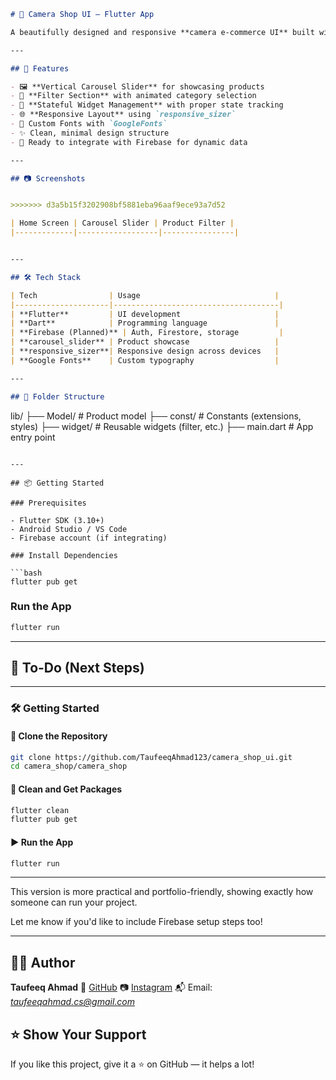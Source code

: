 ```markdown
# 📸 Camera Shop UI – Flutter App

A beautifully designed and responsive **camera e-commerce UI** built with Flutter. This project focuses on sleek design, modern UI practices, smooth transitions, and clean architecture using Firebase and Flutter packages like `carousel_slider` and `responsive_sizer`.

---

## 🚀 Features

- 🖼️ **Vertical Carousel Slider** for showcasing products
- 🧭 **Filter Section** with animated category selection
- 🧠 **Stateful Widget Management** with proper state tracking
- 🌐 **Responsive Layout** using `responsive_sizer`
- 🎨 Custom Fonts with `GoogleFonts`
- ✨ Clean, minimal design structure
- 🔄 Ready to integrate with Firebase for dynamic data

---

## 📷 Screenshots


>>>>>>> d3a5b15f3202908bf5881eba96aaf9ece93a7d52

| Home Screen | Carousel Slider | Product Filter |
|-------------|------------------|----------------|


---

## 🛠️ Tech Stack

| Tech                | Usage                              |
|---------------------|-------------------------------------|
| **Flutter**         | UI development                     |
| **Dart**            | Programming language               |
| **Firebase (Planned)** | Auth, Firestore, storage         |
| **carousel_slider** | Product showcase                   |
| **responsive_sizer**| Responsive design across devices   |
| **Google Fonts**    | Custom typography                  |

---

## 🧩 Folder Structure

```

lib/
├── Model/                 # Product model
├── const/                # Constants (extensions, styles)
├── widget/               # Reusable widgets (filter, etc.)
├── main.dart             # App entry point

````

---

## 📦 Getting Started

### Prerequisites

- Flutter SDK (3.10+)
- Android Studio / VS Code
- Firebase account (if integrating)

### Install Dependencies

```bash
flutter pub get
````

### Run the App

```bash
flutter run
```

---

## 🔧 To-Do (Next Steps)

---

### 🛠️ Getting Started

#### 🔁 Clone the Repository

```bash
git clone https://github.com/TaufeeqAhmad123/camera_shop_ui.git
cd camera_shop/camera_shop
```

#### 🧹 Clean and Get Packages

```bash
flutter clean
flutter pub get
```

#### ▶️ Run the App

```bash
flutter run
```

---

This version is more practical and portfolio-friendly, showing exactly how someone can run your project.

Let me know if you'd like to include Firebase setup steps too!


---

## 👨‍💻 Author

**Taufeeq Ahmad**
📎 [GitHub](https://github.com/TaufeeqAhmad123)
📷 [Instagram](https://instagram.com/_fluttermagic/) 
📬 Email: *[taufeeqahmad.cs@gmail.com](mailto:your.email@example.com)*


## ⭐️ Show Your Support

If you like this project, give it a ⭐️ on GitHub — it helps a lot!

```

```


